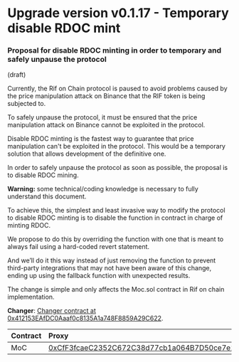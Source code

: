 # Upgrade version v0.1.17 - Temporary disable RDOC mint

### Proposal for disable RDOC minting in order to temporary and safely unpause the protocol
(draft)

Currently, the Rif on Chain protocol is paused to avoid problems caused by the price manipulation attack on Binance that the RIF token is being subjected to.

To safely unpause the protocol, it must be ensured that the price manipulation attack on Binance cannot be exploited in the protocol.

Disable RDOC minting is the fastest way to guarantee that price manipulation can't be exploited in the protocol.
This would be a temporary solution that allows development of the definitive one.

In order to safely unpause the protocol as soon as possible, the proposal is to disable RDOC mining.

**Warning:** some technical/coding knowledge is necessary to fully understand this document.

To achieve this, the simplest and least invasive way to modify the protocol to disable RDOC minting is to disable the function in contract in charge of minting RDOC.

We propose to do this by overriding the function with one that is meant to always fail using a hard-coded revert statement.

And we’ll do it this way instead of just removing the function to prevent third-party integrations that may not have been aware of this change, ending up using the fallback function with unexpected results.

The change is simple and only affects the Moc.sol contract in Rif on chain implementation.


**Changer**: [Changer contract at 0x412153EAfDC0Aaaf0c8135A1a748F8859A29C622](https://explorer.rsk.co/address/0x412153EAfDC0Aaaf0c8135A1a748F8859A29C622?__ctab=Code).


| Contract | Proxy                                               | Implementation                                                                                                           |  
|:---------|:----------------------------------------------------|:-------------------------------------------------------------------------------------------------------------------------|
| MoC      | [0xCfF3fcaeC2352C672C38d77cb1a064B7D50ce7e1](https://explorer.rsk.co/address/0xCfF3fcaeC2352C672C38d77cb1a064B7D50ce7e1)   | [0x62f9bd2F7094dD923e268ec7A9B6297D0cC1f92e](https://explorer.rsk.co/address/0x62f9bd2F7094dD923e268ec7A9B6297D0cC1f92e) |


